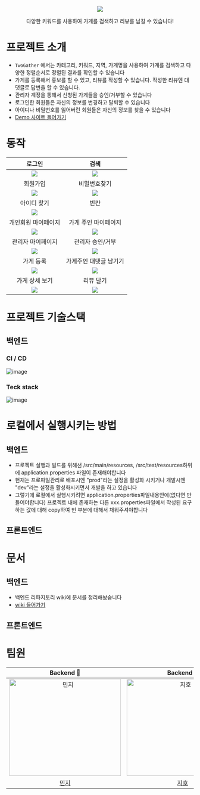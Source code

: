 <p align="center">
  <img src="https://github.com/TWOGATH3R/.github/assets/66842566/39335476-6b15-4ff3-be52-be5b47dbbd10">
</p>
<p align="center">
  <label>다양한 키워드를 사용하여 가게를 검색하고 리뷰를 남길 수 있습니다! </label>
</p>

# 프로젝트 소개
- `TwoGather` 에서는 카테고리, 키워드, 지역, 가게명을 사용하여 가게를 검색하고 다양한 정렬순서로 정렬된 결과를 확인할 수 있습니다
- 가게를 등록해서 홍보를 할 수 있고, 리뷰를 작성할 수 있습니다. 작성한 리뷰엔 대댓글로 답변을 할 수 있습니다.
- 관리자 계정을 통해서 신청된 가게들을 승인/거부할 수 있습니다
- 로그인한 회원들은 자신의 정보를 변경하고 탈퇴할 수 있습니다
- 아이디나 비밀번호를 잃어버린 회원들은 자신의 정보를 찾을 수 있습니다
- [Demo 사이트 들어가기](https://twogather.netlify.app/)
# 동작

|로그인|검색|
|:-:|:-:|
|<img src=https://github.com/TWOGATH3R/.github/assets/66842566/303270ec-f865-4d9a-ab22-b4d44c160e72.gif>|<img src=https://github.com/TWOGATH3R/.github/assets/66842566/b574649c-ebb5-4cf6-b282-1a6693ffd6b5.gif>|
|회원가입|비밀번호찾기|
|<img src=https://github.com/TWOGATH3R/.github/assets/66842566/8b83a61a-948e-41da-ae39-57d36c018fc9.gif>|<img src=https://github.com/TWOGATH3R/.github/assets/66842566/af42a7fc-66c9-4c5a-ae42-2843751c8a03.gif>|
|아이디 찾기|빈칸|
|<img src=https://github.com/TWOGATH3R/.github/assets/66842566/1912d42b-26cb-48bc-b1d8-9a5f3acacb6b.gif>||
|개인회원 마이페이지|가게 주인 마이페이지|
|<img src=https://github.com/TWOGATH3R/.github/assets/66842566/fd8e5746-6fff-4994-9c00-f09f33c176da.gif>|<img src=https://github.com/TWOGATH3R/.github/assets/66842566/b8494fa0-56b8-4a51-a4af-72fec9162156.gif>|
|관리자 마이페이지|관리자 승인/거부|
|<img src=https://github.com/TWOGATH3R/.github/assets/66842566/a119195e-d54c-4a2c-a95c-e1073c262eae.gif>|<img src=https://github.com/TWOGATH3R/.github/assets/66842566/ceff61cf-70b3-4e6b-ae49-2ad41556e9f7.gif>|
|가게 등록|가게주인 대댓글 남기기|
|<img src=https://github.com/TWOGATH3R/.github/assets/66842566/bccee6fc-a390-48e0-b49d-12fb929631c4.gif>|<img src=https://github.com/TWOGATH3R/.github/assets/66842566/4fb2ecbc-58a7-43a6-a749-5a0dc36db9b1.gif>|
|가게 상세 보기|리뷰 달기|
|<img src=https://github.com/TWOGATH3R/.github/assets/66842566/b3efb2e6-d37b-4f49-8e87-d10e3e1f28a7.gif>|<img src=https://github.com/TWOGATH3R/.github/assets/66842566/a2231219-b886-4fa0-a39b-e3c09f5b2d8f.gif>|


# 프로젝트 기술스택
## 백엔드
### CI / CD
![image](https://github.com/TWOGATH3R/twogather-web-backend/assets/66842566/d96d47be-3da6-48df-9b2b-4260815f4f16)
### Teck stack
![image](https://github.com/TWOGATH3R/twogather-web-backend/assets/66842566/1c217223-40a6-4e14-afc4-a1be216041fa)


# 로컬에서 실행시키는 방법
## 백엔드
- 프로젝트 실행과 빌드를 위해선 /src/main/resources, /src/test/resources하위에 application.properties 파일이 존재해야합니다
- 현재는 프로파일관리로 배포시엔 "prod"라는 설정을 활성화 시키거나 개발시엔 "dev"라는 설정을 활성화시키면서 개발을 하고 있습니다
- 그렇기에 로컬에서 실행시키려면 application.properties파일내용안에(없다면 만들어야합니다) 프로젝트 내에 존재하는 다른 xxx.properties파일에서 작성된 요구하는 값에 대해 copy하여 빈 부분에 대해서 채워주셔야합니다
## 프론트엔드
# 문서
## 백엔드
- 백엔드 리파지토리 wiki에 문서를 정리해놨습니다
- [wiki 들어가기](https://github.com/TWOGATH3R/twogather-web-backend/wiki)
## 프론트엔드



# 팀원
| Backend 🌟 | Backend 🌟 | Frontend 🌟 |
| :-----: | :-----: | :-----: |
| <img src="https://github.com/TWOGATH3R/.github/assets/66842566/5c881f2e-c0a8-43dd-a301-51865d24deac" width=300px height=260px  alt="민지"/> | <img src="https://github.com/TWOGATH3R/.github/assets/66842566/174fbbed-dbba-4cfc-8c71-12fe15008521" width=300px height=260px alt="지호"/> | <img src="https://github.com/TWOGATH3R/.github/assets/66842566/f85e58c9-126d-4710-9253-269bc77e0bf8" width=300px height=260px alt="태욱"/> |
|                       [민지](https://github.com/Flre-fly)                        |                            [지호](https://github.com/J-I-H-O)                            |                            [태욱](https://github.com/taewok)                            | 
